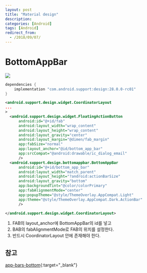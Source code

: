 ```yaml
---
layout: post
title: "Material design"
description: 
categories: [Android]
tags: [Android]
redirect_from:
  - /2018/09/07/
---
```


# BottomAppBar

![](https://storage.googleapis.com/spec-host-backup/mio-design%2Fassets%2F1xkb-3HQEAsb0IA292GLCziMMh6QE1YIX%2Fanatomy-fab-cut.png)



```groovy
dependencies {
	implementation "com.android.support:design:28.0.0-rc01"
}
```



```xml
<android.support.design.widget.CoordinatorLayout
...
>
  <android.support.design.widget.FloatingActionButton
      android:id="@+id/fab"
      android:layout_width="wrap_content"
      android:layout_height="wrap_content"
      android:layout_gravity="center"
      android:layout_margin="@dimen/fab_margin"
      app:fabSize="normal"
      app:layout_anchor="@id/bottom_app_bar"
      app:srcCompat="@android:drawable/ic_dialog_email"
      />
  <android.support.design.bottomappbar.BottomAppBar
      android:id="@+id/bottom_app_bar"
      android:layout_width="match_parent"
      android:layout_height="?android:actionBarSize"
      android:layout_gravity="bottom"
      app:backgroundTint="@color/colorPrimary"
      app:fabAlignmentMode="center"
      app:popupTheme="@style/ThemeOverlay.AppCompat.Light"
      app:theme="@style/ThemeOverlay.AppCompat.Dark.ActionBar"
      />

</android.support.design.widget.CoordinatorLayout>                                               
```

1. FAB의 layout_anchor에 BottomAppBar의 id를 넣고
2. BAB의 fabAlignmentMode로 FAB의 위치를 설정한다.
3. 반드시 CoordinatorLayout 안에 존재해야 한다.

## 참고

[app-bars-bottom](https://material.io/design/components/app-bars-bottom.html){:target="_blank"}

